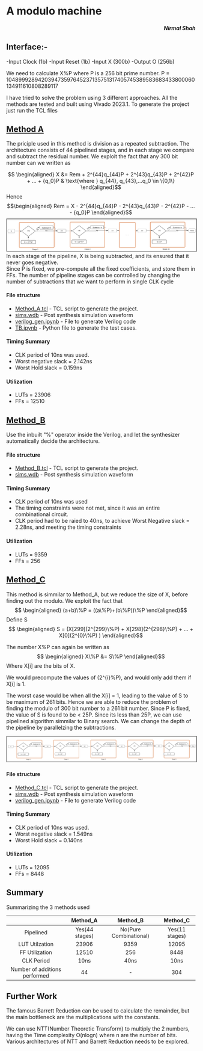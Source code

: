 # A modulo machine
##### <p style="text-align: right"> Nirmal Shah</p>
## Interface:-
-Input Clock (1b)
-Input Reset (1b)
-Input X (300b)
-Output O (256b)

We need to calculate X%P where P is a 256 bit prime number.
P = 104899928942039473597645237135751317405745389583683433800060134911610808289117

I have tried to solve the problem using 3 different approaches. All the methods are tested and built using Vivado 2023.1. To generate the project just run the TCL files
## [Method A](Method_A/)
The priciple used in this method is division as a repeated subtraction. The architecture consists of 44 pipelined stages, and in each stage we compare and subtract the residual number.
We exploit the fact that any 300 bit number can we written as

$$
\begin{aligned}
X &= Rem + 2^{44}q_{44}P + 2^{43}q_{43}P + 2^{42}P + ... + {q_0}P & \text{where } q_{44}, q_{43},...q_0 \in \{0,1\}
\end{aligned}$$ Hence
$$\begin{aligned}
Rem = X - 2^{44}q_{44}P - 2^{43}q_{43}P - 2^{42}P - ... - {q_0}P
\end{aligned}$$ 
<img src="images/Method_A.png" style="border: 2px solid  gray;">In each stage of the pipeline, X is being subtracted, and its ensured that it never goes negative.<br>  Since P is fixed, we pre-compute all the fixed coefficients, and store them in FFs. The number of pipeline stages can be controlled by changing the number of subtractions that we want to perform in single CLK cycle

#### File structure
- [Method_A.tcl](Method_A/Method_A.tcl) - TCL script to generate the project.
- [sims.wdb](Method_A/files/sims.wdb) - Post synthesis simulation waveform
- [verilog_gen.ipynb](Method_A/files/verilog_gen.ipynb) - File to generate Verilog code
- [TB.ipynb](Method_A/files/TB.ipynb) - Python file to generate the test cases.

#### Timing Summary
- CLK period of 10ns was used.
- Worst negative slack = 2.142ns
- Worst Hold slack = 0.159ns

#### Utilization
- LUTs = 23906
- FFs = 12510  

## [Method_B](Method_B/)
Use the inbuilt "%" operator inside the Verilog, and let the synthesizer automatically decide the architecture. 

#### File structure
- [Method_B.tcl](Method_B/Method_B.tcl) - TCL script to generate the project.
- [sims.wdb](Method_B/files/sims.wdb) - Post synthesis simulation waveform
#### Timing Summary
- CLK period of 10ns was used
- The timing constraints were not met, since it was an entire combinational circuit.
- CLK period had to be raied to 40ns, to achieve Worst Negative slack = 2.28ns, and meeting the timing constraints
#### Utilization
- LUTs = 9359
- FFs = 256

## [Method_C](Method_C)

This method is simmilar to Method_A, but we reduce the size of X, before finding out the modulo. We exploit the fact that 
$$
\begin{aligned}
(a+b)\%P = ((a\%P)+(b\%P))\%P
\end{aligned}$$Define S
$$
\begin{aligned}
S = (X[299](2^{299}\%P) + X[298](2^{298}\%P) + ... + X[0](2^{0}\%P) )
\end{aligned}$$


The number X%P can again be written as 
$$
\begin{aligned}
X\%P &= S\%P
\end{aligned}$$ Where X[i] are the bits of X.

We would precompute the values of (2^{i}%P), and would only add them if X[i] is 1.

The worst case would be when all the X[i] = 1, leading to the value of S to be maximum of 261 bits. Hence we are able to reduce the problem of finding the modulo of 300 bit number to a 261 bit number. Since P is fixed, the value of S is found to be < 25P.
Since its less than 25P, we can use pipelined algorithm simmilar to Binary search. We can change the depth of the pipeline by parallelzing the subtractions.

<img src="images/Method_C.png" style="border: 2px solid  gray;">

#### File structure
- [Method_C.tcl](Method_C/Method_C.tcl) - TCL script to generate the project.
- [sims.wdb](Method_C/files/sims.wdb) - Post synthesis simulation waveform
- [verilog_gen.ipynb](Method_C/files/verilog_gen.ipynb) - File to generate Verilog code
#### Timing Summary
- CLK period of 10ns was used.
- Worst negative slack = 1.549ns
- Worst Hold slack = 0.140ns

#### Utilization
- LUTs = 12095
- FFs = 8448  

## Summary
Summarizing the 3 methods used

|       | Method_A | Method_B     | Method_C |
| :----:        |    :----:   |          :---: | :---:|
| Pipelined      | Yes(44 stages)       | No(Pure Combinational)   | Yes(11 stages) |
| LUT Utilzation   | 23906        | 9359  | 12095|
| FF Utilization|12510|256|8448|
|CLK Period|10ns|40ns|10ns|
|Number of additions performed|44| - | 304 |



## Further Work
The famous Barrett Reduction can be used to calculate the remainder, but the main bottleneck are the multiplications with the constants.

We can use NTT(Number Theoretic Transform) to multiply the 2 numbers, having the Time complexity O(nlogn) where n are the number of bits. Various architectures of NTT and Barrett Reduction needs to be explored.


